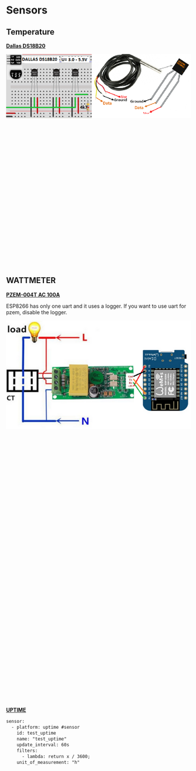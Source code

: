 # Sensors

## Temperature

[**Dallas DS18B20**](https://esphome.io/components/sensor/dallas.html)

<img align="right" src="https://github.com/peca2345/ESPHome-code-examples/blob/main/images/sensors/DA18B20.png?raw=true">

```
dallas: 
  - pin: GPIO12 # You can use any input pin
    update_interval: 60s
sensor:    
  - platform: dallas 
    name: "test_dallas"
    address: 0xC106219415E16428 # get from log
    id: test_dallas
    unit_of_measurement: "°C" 
```


## WATTMETER

[**PZEM-004T AC 100A**](https://esphome.io/components/sensor/pzemac.html)

ESP8266 has only one uart and it uses a logger.
If you want to use uart for pzem, disable the logger.

<img align="right" src="https://github.com/peca2345/ESPHome-code-examples/blob/main/images/sensors/pzem-004t-100A.png?raw=true">

```
logger:
  level: NONE
  hardware_uart: UART1
uart: # 
  rx_pin: GPIO3
  tx_pin: GPIO1
  baud_rate: 9600
sensor:
  - platform: pzemac # PZEM-004T uart
    update_interval: 60s
    current:
      name: "test_current"
    voltage:
      name: "test_voltage"
    energy:
      name: "test_energy"
    power:
      name: "test_power"
     # id: pzem_energy
    frequency:
      name: "test_frequency"
    power_factor:
      name: "test_power_factor"
  
```

[**UPTIME**](https://esphome.io/components/sensor/uptime.html)

```
sensor:
  - platform: uptime #sensor
    id: test_uptime
    name: "test_uptime"
    update_interval: 60s
    filters:
      - lambda: return x / 3600;
    unit_of_measurement: "h"
```
